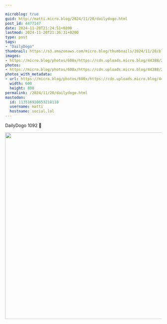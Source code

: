 ```yaml
---

microblog: true
guid: http://matti.micro.blog/2024/11/20/dailydogo.html
post_id: 4477147
date: 2024-11-20T21:24:51+0200
lastmod: 2024-11-20T21:26:31+0200
type: post
tags:
- "DailyDogo"
thumbnail: https://s3.amazonaws.com/micro.blog/thumbnails/2024/11/20/blog.martin-haehnel.de/237248912eaf4971ae3014220f7876d4.png
images:
- https://micro.blog/photos/600x/https://cdn.uploads.micro.blog/44388/2024/7c45b731319041b3888a5dad4f179c0e.jpg
photos:
- https://micro.blog/photos/600x/https://cdn.uploads.micro.blog/44388/2024/7c45b731319041b3888a5dad4f179c0e.jpg
photos_with_metadata:
- url: https://micro.blog/photos/600x/https://cdn.uploads.micro.blog/44388/2024/7c45b731319041b3888a5dad4f179c0e.jpg
  width: 600
  height: 800
permalink: /2024/11/20/dailydogo.html
mastodon:
  id: 113516920653218110
  username: matti
  hostname: social.lol
---
```

DailyDogo 1092 🐶

<img src="/media/uploads/2024/7c45b731319041b3888a5dad4f179c0e.jpg" width="600" alt="" />

